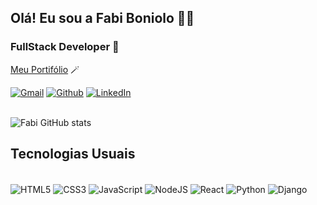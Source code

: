 <div><h2>Olá! Eu sou a Fabi Boniolo 👩‍💻</h2></div>

### FullStack Developer 🌱

[Meu  Portifólio](https://fabi-portifolio.netlify.app/) 🪄
<br/>

[![Gmail](https://img.shields.io/badge/Gmail-D14836?style=for-the-badge&logo=gmail&logoColor=white)](mailto:fabianaboniolo@gmail.com)
[![Github](https://img.shields.io/badge/GitHub-100000?style=for-the-badge&logo=github&logoColor=white)](https://github.com/Fabi-Boniolo)
[![LinkedIn](https://img.shields.io/badge/LinkedIn-0077B5?style=for-the-badge&logo=linkedin&logoColor=white
)](https://www.linkedin.com/in/dev-fabiana-boniolo/)
</br>
</br>

![Fabi GitHub stats](https://github-readme-stats.vercel.app/api?username=Fabi-boniolo&show_icons=true&theme=dracula)

## Tecnologias Usuais

<div style="display: inline_block"></br>
  <img align="center" alt="HTML5" src="https://img.shields.io/badge/HTML5-E34F26?style=for-the-badge&logo=html5&logoColor=white">
  <img align="center" alt="CSS3" src="https://img.shields.io/badge/CSS3-1572B6?style=for-the-badge&logo=css3&logoColor=white">
  <img align="center" alt="JavaScript" src="https://img.shields.io/badge/JavaScript-F7DF1E?style=for-the-badge&logo=javascript&logoColor=black">
  <img align="center" alt="NodeJS" src="https://img.shields.io/badge/Node.js-43853D?style=for-the-badge&logo=node.js&logoColor=white">
 <img align="center" alt="React" src="https://img.shields.io/badge/React-20232A?style=for-the-badge&logo=react&logoColor=61DAFB">
 <img align="center" alt="Python" src="https://img.shields.io/badge/Python-14354C?style=for-the-badge&logo=python&logoColor=white">
 <img align="center" alt="Django" src="https://img.shields.io/badge/Django-092E20?style=for-the-badge&logo=django&logoColor=white">
</div>



